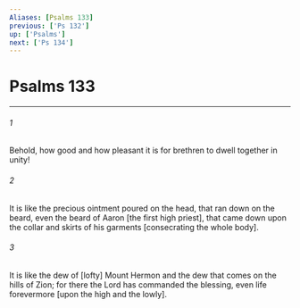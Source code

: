 ```yaml
---
Aliases: [Psalms 133]
previous: ['Ps 132']
up: ['Psalms']
next: ['Ps 134']
---
```

# Psalms 133

***














###### 1 






Behold, how good and how pleasant it is for brethren to dwell together in unity! 













###### 2 






It is like the precious ointment poured on the head, that ran down on the beard, even the beard of Aaron [the first high priest], that came down upon the collar and skirts of his garments [consecrating the whole body]. 













###### 3 






It is like the dew of [lofty] Mount Hermon and the dew that comes on the hills of Zion; for there the Lord has commanded the blessing, even life forevermore [upon the high and the lowly].

